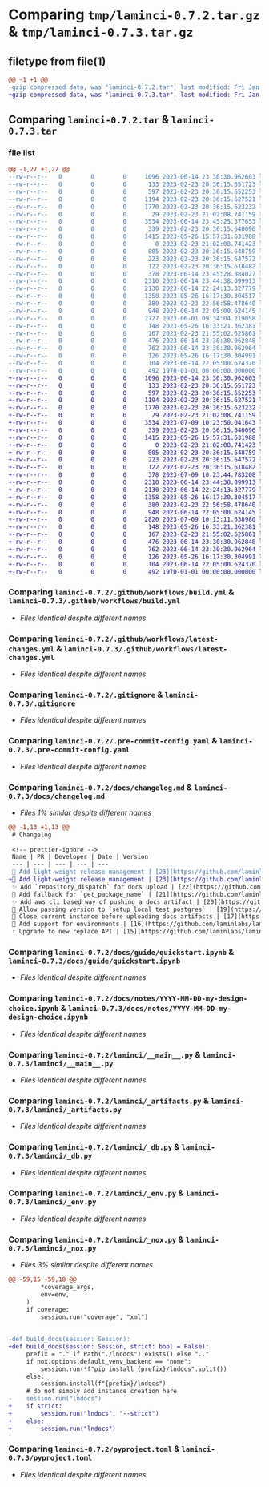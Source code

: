 # Comparing `tmp/laminci-0.7.2.tar.gz` & `tmp/laminci-0.7.3.tar.gz`

## filetype from file(1)

```diff
@@ -1 +1 @@
-gzip compressed data, was "laminci-0.7.2.tar", last modified: Fri Jan  1 00:00:00 2016, max compression
+gzip compressed data, was "laminci-0.7.3.tar", last modified: Fri Jan  1 00:00:00 2016, max compression
```

## Comparing `laminci-0.7.2.tar` & `laminci-0.7.3.tar`

### file list

```diff
@@ -1,27 +1,27 @@
--rw-r--r--   0        0        0     1096 2023-06-14 23:30:30.962603 laminci-0.7.2/.github/workflows/build.yml
--rw-r--r--   0        0        0      133 2023-02-23 20:36:15.651723 laminci-0.7.2/.github/workflows/latest-changes.jinja2
--rw-r--r--   0        0        0      597 2023-02-23 20:36:15.652253 laminci-0.7.2/.github/workflows/latest-changes.yml
--rw-r--r--   0        0        0     1194 2023-02-23 20:36:15.627521 laminci-0.7.2/.gitignore
--rw-r--r--   0        0        0     1770 2023-02-23 20:36:15.623232 laminci-0.7.2/.pre-commit-config.yaml
--rw-r--r--   0        0        0       29 2023-02-23 21:02:08.741159 laminci-0.7.2/README.md
--rw-r--r--   0        0        0     3534 2023-06-14 23:45:25.377653 laminci-0.7.2/docs/changelog.md
--rw-r--r--   0        0        0      339 2023-02-23 20:36:15.640096 laminci-0.7.2/docs/guide/index.md
--rw-r--r--   0        0        0     1415 2023-05-26 15:57:31.631988 laminci-0.7.2/docs/guide/quickstart.ipynb
--rw-r--r--   0        0        0        0 2023-02-23 21:02:08.741423 laminci-0.7.2/docs/index.md
--rw-r--r--   0        0        0      805 2023-02-23 20:36:15.648759 laminci-0.7.2/docs/notes/YYYY-MM-DD-my-design-choice.ipynb
--rw-r--r--   0        0        0      223 2023-02-23 20:36:15.647572 laminci-0.7.2/docs/notes/index.md
--rw-r--r--   0        0        0      122 2023-02-23 20:36:15.618482 laminci-0.7.2/lamin-project.yaml
--rw-r--r--   0        0        0      378 2023-06-14 23:45:28.884027 laminci-0.7.2/laminci/__init__.py
--rw-r--r--   0        0        0     2310 2023-06-14 23:44:38.099913 laminci-0.7.2/laminci/__main__.py
--rw-r--r--   0        0        0     2130 2023-06-14 22:24:13.327779 laminci-0.7.2/laminci/_artifacts.py
--rw-r--r--   0        0        0     1358 2023-05-26 16:17:30.304517 laminci-0.7.2/laminci/_db.py
--rw-r--r--   0        0        0      380 2023-02-23 22:56:58.478640 laminci-0.7.2/laminci/_docs.py
--rw-r--r--   0        0        0      948 2023-06-14 22:05:00.624145 laminci-0.7.2/laminci/_env.py
--rw-r--r--   0        0        0     2727 2023-06-01 09:34:04.219058 laminci-0.7.2/laminci/_nox.py
--rw-r--r--   0        0        0      148 2023-05-26 16:33:21.362381 laminci-0.7.2/laminci/db.py
--rw-r--r--   0        0        0      167 2023-02-23 21:55:02.625861 laminci-0.7.2/laminci/nox.py
--rw-r--r--   0        0        0      476 2023-06-14 23:30:30.962848 laminci-0.7.2/noxfile.py
--rw-r--r--   0        0        0      762 2023-06-14 23:30:30.962964 laminci-0.7.2/pyproject.toml
--rw-r--r--   0        0        0      126 2023-05-26 16:17:30.304991 laminci-0.7.2/tests/test_artifacts.py
--rw-r--r--   0        0        0      104 2023-06-14 22:05:00.624370 laminci-0.7.2/tests/test_package_name.py
--rw-r--r--   0        0        0      492 1970-01-01 00:00:00.000000 laminci-0.7.2/PKG-INFO
+-rw-r--r--   0        0        0     1096 2023-06-14 23:30:30.962603 laminci-0.7.3/.github/workflows/build.yml
+-rw-r--r--   0        0        0      133 2023-02-23 20:36:15.651723 laminci-0.7.3/.github/workflows/latest-changes.jinja2
+-rw-r--r--   0        0        0      597 2023-02-23 20:36:15.652253 laminci-0.7.3/.github/workflows/latest-changes.yml
+-rw-r--r--   0        0        0     1194 2023-02-23 20:36:15.627521 laminci-0.7.3/.gitignore
+-rw-r--r--   0        0        0     1770 2023-02-23 20:36:15.623232 laminci-0.7.3/.pre-commit-config.yaml
+-rw-r--r--   0        0        0       29 2023-02-23 21:02:08.741159 laminci-0.7.3/README.md
+-rw-r--r--   0        0        0     3534 2023-07-09 10:23:50.041643 laminci-0.7.3/docs/changelog.md
+-rw-r--r--   0        0        0      339 2023-02-23 20:36:15.640096 laminci-0.7.3/docs/guide/index.md
+-rw-r--r--   0        0        0     1415 2023-05-26 15:57:31.631988 laminci-0.7.3/docs/guide/quickstart.ipynb
+-rw-r--r--   0        0        0        0 2023-02-23 21:02:08.741423 laminci-0.7.3/docs/index.md
+-rw-r--r--   0        0        0      805 2023-02-23 20:36:15.648759 laminci-0.7.3/docs/notes/YYYY-MM-DD-my-design-choice.ipynb
+-rw-r--r--   0        0        0      223 2023-02-23 20:36:15.647572 laminci-0.7.3/docs/notes/index.md
+-rw-r--r--   0        0        0      122 2023-02-23 20:36:15.618482 laminci-0.7.3/lamin-project.yaml
+-rw-r--r--   0        0        0      378 2023-07-09 10:23:44.783208 laminci-0.7.3/laminci/__init__.py
+-rw-r--r--   0        0        0     2310 2023-06-14 23:44:38.099913 laminci-0.7.3/laminci/__main__.py
+-rw-r--r--   0        0        0     2130 2023-06-14 22:24:13.327779 laminci-0.7.3/laminci/_artifacts.py
+-rw-r--r--   0        0        0     1358 2023-05-26 16:17:30.304517 laminci-0.7.3/laminci/_db.py
+-rw-r--r--   0        0        0      380 2023-02-23 22:56:58.478640 laminci-0.7.3/laminci/_docs.py
+-rw-r--r--   0        0        0      948 2023-06-14 22:05:00.624145 laminci-0.7.3/laminci/_env.py
+-rw-r--r--   0        0        0     2820 2023-07-09 10:13:11.638980 laminci-0.7.3/laminci/_nox.py
+-rw-r--r--   0        0        0      148 2023-05-26 16:33:21.362381 laminci-0.7.3/laminci/db.py
+-rw-r--r--   0        0        0      167 2023-02-23 21:55:02.625861 laminci-0.7.3/laminci/nox.py
+-rw-r--r--   0        0        0      476 2023-06-14 23:30:30.962848 laminci-0.7.3/noxfile.py
+-rw-r--r--   0        0        0      762 2023-06-14 23:30:30.962964 laminci-0.7.3/pyproject.toml
+-rw-r--r--   0        0        0      126 2023-05-26 16:17:30.304991 laminci-0.7.3/tests/test_artifacts.py
+-rw-r--r--   0        0        0      104 2023-06-14 22:05:00.624370 laminci-0.7.3/tests/test_package_name.py
+-rw-r--r--   0        0        0      492 1970-01-01 00:00:00.000000 laminci-0.7.3/PKG-INFO
```

### Comparing `laminci-0.7.2/.github/workflows/build.yml` & `laminci-0.7.3/.github/workflows/build.yml`

 * *Files identical despite different names*

### Comparing `laminci-0.7.2/.github/workflows/latest-changes.yml` & `laminci-0.7.3/.github/workflows/latest-changes.yml`

 * *Files identical despite different names*

### Comparing `laminci-0.7.2/.gitignore` & `laminci-0.7.3/.gitignore`

 * *Files identical despite different names*

### Comparing `laminci-0.7.2/.pre-commit-config.yaml` & `laminci-0.7.3/.pre-commit-config.yaml`

 * *Files identical despite different names*

### Comparing `laminci-0.7.2/docs/changelog.md` & `laminci-0.7.3/docs/changelog.md`

 * *Files 1% similar despite different names*

```diff
@@ -1,13 +1,13 @@
 # Changelog
 
 <!-- prettier-ignore -->
 Name | PR | Developer | Date | Version
 --- | --- | --- | --- | ---
-🚸 Add light-weight release management | [23](https://github.com/laminlabs/laminci/pull/23) | [falexwolf](https://github.com/falexwolf) | 2023-06-14 | 0.7.2
+🚸 Add light-weight release management | [23](https://github.com/laminlabs/laminci/pull/23) | [falexwolf](https://github.com/falexwolf) | 2023-06-14 | 0.7.3
 ✨ Add `repository_dispatch` for docs upload | [22](https://github.com/laminlabs/laminci/pull/22) | [falexwolf](https://github.com/falexwolf) | 2023-06-14 | 0.6.8
 🚸 Add fallback for `get_package_name` | [21](https://github.com/laminlabs/laminci/pull/21) | [falexwolf](https://github.com/falexwolf) | 2023-06-14 | 0.6.7
 ✨ Add aws cli based way of pushing a docs artifact | [20](https://github.com/laminlabs/laminci/pull/20) | [falexwolf](https://github.com/falexwolf) | 2023-05-26 | 0.6.4
 🚸 Allow passing version to `setup_local_test_postgres` | [19](https://github.com/laminlabs/laminci/pull/19) | [falexwolf](https://github.com/falexwolf) | 2023-04-20 |
 🚸 Close current instance before uploading docs artifacts | [17](https://github.com/laminlabs/laminci/pull/17) | [falexwolf](https://github.com/falexwolf) | 2023-04-10 | 0.5.3
 🚸 Add support for environments | [16](https://github.com/laminlabs/laminci/pull/16) | [falexwolf](https://github.com/falexwolf) | 2023-04-10 | 0.5.1
 ⬆️ Upgrade to new replace API | [15](https://github.com/laminlabs/laminci/pull/15) | [falexwolf](https://github.com/falexwolf) | 2023-04-10 | 0.5.0
```

### Comparing `laminci-0.7.2/docs/guide/quickstart.ipynb` & `laminci-0.7.3/docs/guide/quickstart.ipynb`

 * *Files identical despite different names*

### Comparing `laminci-0.7.2/docs/notes/YYYY-MM-DD-my-design-choice.ipynb` & `laminci-0.7.3/docs/notes/YYYY-MM-DD-my-design-choice.ipynb`

 * *Files identical despite different names*

### Comparing `laminci-0.7.2/laminci/__main__.py` & `laminci-0.7.3/laminci/__main__.py`

 * *Files identical despite different names*

### Comparing `laminci-0.7.2/laminci/_artifacts.py` & `laminci-0.7.3/laminci/_artifacts.py`

 * *Files identical despite different names*

### Comparing `laminci-0.7.2/laminci/_db.py` & `laminci-0.7.3/laminci/_db.py`

 * *Files identical despite different names*

### Comparing `laminci-0.7.2/laminci/_env.py` & `laminci-0.7.3/laminci/_env.py`

 * *Files identical despite different names*

### Comparing `laminci-0.7.2/laminci/_nox.py` & `laminci-0.7.3/laminci/_nox.py`

 * *Files 3% similar despite different names*

```diff
@@ -59,15 +59,18 @@
         *coverage_args,
         env=env,
     )
     if coverage:
         session.run("coverage", "xml")
 
 
-def build_docs(session: Session):
+def build_docs(session: Session, strict: bool = False):
     prefix = "." if Path("./lndocs").exists() else ".."
     if nox.options.default_venv_backend == "none":
         session.run(*f"pip install {prefix}/lndocs".split())
     else:
         session.install(f"{prefix}/lndocs")
     # do not simply add instance creation here
-    session.run("lndocs")
+    if strict:
+        session.run("lndocs", "--strict")
+    else:
+        session.run("lndocs")
```

### Comparing `laminci-0.7.2/pyproject.toml` & `laminci-0.7.3/pyproject.toml`

 * *Files identical despite different names*

